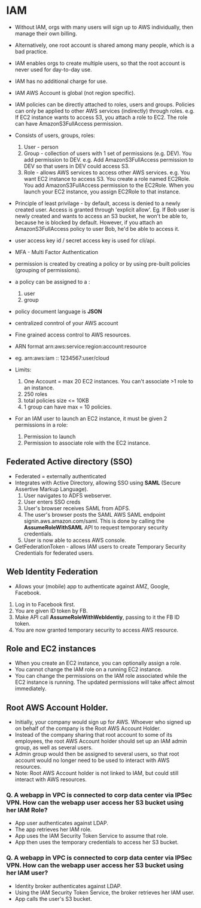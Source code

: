 # IAM

* Without IAM, orgs with many users will sign up to AWS individually, then manage their own billing.
* Alternatively, one root account is shared among many people, which is a bad practice.
* IAM enables orgs to create multiple users, so that the root account is never used for day-to-day use.

* IAM has no additional charge for use.

* IAM AWS Account is global (not region specific).

* IAM policies can be directly attached to roles, users and groups. 
  Policies can only be applied to other AWS services (indirectly) through roles. 
  e.g. If EC2 instance wants to access S3, you attach a role to EC2. The role can have AmazonS3FullAccess permission.


* Consists of users, groups, roles:
    1. User - person
    2. Group - collection of users with 1 set of permissions (e.g. DEV). You add permission to DEV. e.g. Add AmazonS3FullAccess permission to DEV so that users in DEV could access S3.
    3. Role - allows AWS services to access other AWS services.
       e.g. You want EC2 instance to access S3. You create a role named EC2Role. You add AmazonS3FullAccess permission to the EC2Role.
       When you launch your EC2 instance, you assign EC2Role to that instance.

* Principle of least privilage - by default, access is denied to a newly created user. Access is granted through 'explicit allow'. 
  Eg. If Bob user is newly created and wants to access an S3 bucket, he won't be able to, because he is blocked by default.
  However, if you attach an AmazonS3FullAccess policy to user Bob, he'd be able to access it.

* user access key id / secret access key is used for cli/api. 

* MFA - Multi Factor Authentication

* permission is created by creating a policy or by using pre-built policies (grouping of permissions).

* a policy can be assigned to a :
    1. user
    2. group

* policy document language is **JSON**

* centralized conntrol of your AWS account

* Fine grained access control to AWS resources.

* ARN format arn:aws:service:region:account:resource
* eg.        arn:aws:iam    ::      1234567:user/cloud

* Limits:
  1. One Account = max 20 EC2 instances. You can't associate >1 role to an instance.
  2. 250 roles
  3. total policies size <= 10KB
  4. 1 group can have max = 10 policies.

* For an IAM user to launch an EC2 instance, it must be given 2 permissions in a role:
    1. Permission to launch
    2. Permission to associate role with the EC2 instance.

## Federated Active directory (SSO)
* Federated = externally authenticated
* Integrates with Active Directory, allowing SSO using **SAML** (Secure Assertive Markup Language).
    1. User navigates to ADFS webserver.
    2. User enters SSO creds
    3. User's browser receives SAML from ADFS.
    4. The user's browser posts the SAML AWS SAML endpoint signin.aws.amazon.com/saml. This is done by calling the **AssumeRoleWithSAML** API to request temporary security credentials.
    5. User is now able to access AWS console.
* GetFederationToken - allows IAM users to create Temporary Security Credentials for federated users.

## Web Identity Federation
* Allows your (mobile) app to authenticate against AMZ, Google, Facebook.
1. Log in to Facebook first.
2. You are given ID token by FB.
3. Make API call **AssumeRoleWithWebIdentiy**, passing to it the FB ID token.
4. You are now granted temporary security to access AWS resource.

## Role and EC2 instances
* When you create an EC2 instance, you can optionally assign a role.
* You cannot change the IAM role on a running EC2 instance.
* You can change the permissions on the IAM role associated while the EC2 instance is running. The updated permissions will take affect almost immediately.

## Root AWS Account Holder.
* Initially, your company would sign up for AWS. Whoever who signed up on behalf of the company is the Root AWS Account Holder.
* Instead of the company sharing that root account to some of its employees, the root AWS Account holder should set up an IAM admin group, as well as several users.
* Admin group would then be assigned to several users, so that root account would no longer need to be used to interact with AWS resources.
* Note: Root AWS Account holder is not linked to IAM, but could still interact with AWS resources.

### Q. A webapp in VPC is connected to corp data center via IPSec VPN. How can the webapp user access her S3 bucket using her IAM Role?
* App user authenticates against LDAP.
* The app retrieves her IAM role.
* App uses the IAM Security Token Service to assume that role.
* App then uses the temporary credentials to access her S3 bucket.

### Q. A webapp in VPC is connected to corp data center via IPSec VPN. How can the webapp user access her S3 bucket using her IAM user?
* Identity broker authenticates against LDAP.
* Using the IAM Security Token Service, the broker retrieves her IAM user.
* App calls the user's S3 bucket.



